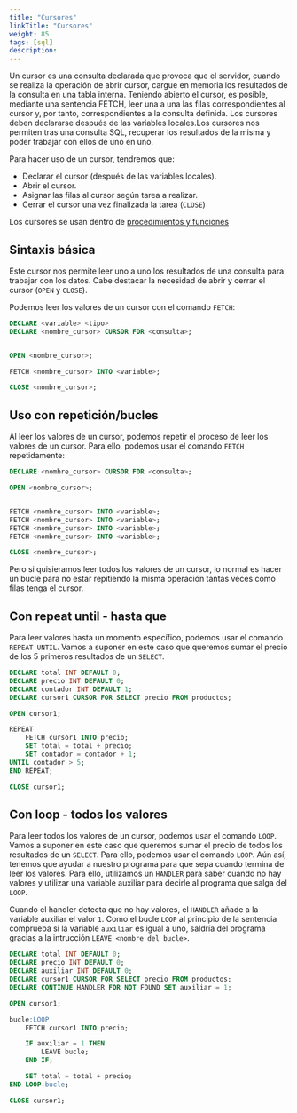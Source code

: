 ```yaml
---
title: "Cursores"
linkTitle: "Cursores"
weight: 85 
tags: [sql]
description:  
---
```


Un cursor es una consulta declarada que provoca que el servidor, cuando se 
realiza la operación de abrir cursor, cargue en memoria los resultados de la 
consulta en una tabla interna. Teniendo abierto el cursor, es posible, mediante 
una sentencia FETCH, leer una a una las filas correspondientes al cursor y, por 
tanto, correspondientes a la consulta definida. Los cursores deben declararse 
después de las variables locales.Los cursores nos permiten tras una consulta SQL, recuperar los resultados de la misma y poder trabajar con ellos de uno en uno.

Para hacer uso de un cursor, tendremos que: 
* Declarar el cursor (después de las variables locales). 
* Abrir el cursor. 
* Asignar las filas al cursor según tarea a realizar. 
* Cerrar el cursor una vez finalizada la tarea (`CLOSE`)

Los cursores se usan dentro de [procedimientos y funciones](/docs/programacion/sql/procedimientos_funciones)

## Sintaxis básica
Este cursor nos permite leer uno a uno los resultados de una consulta para trabajar con los datos. Cabe destacar la necesidad de abrir y cerrar el cursor (`OPEN` y `CLOSE`). 

Podemos leer los valores de un cursor con el comando `FETCH`:
```sql
DECLARE <variable> <tipo>
DECLARE <nombre_cursor> CURSOR FOR <consulta>;


OPEN <nombre_cursor>;

FETCH <nombre_cursor> INTO <variable>;

CLOSE <nombre_cursor>;
```


## Uso con repetición/bucles 
Al leer los valores de un cursor, podemos repetir el proceso de leer los valores de un cursor. Para ello, podemos usar el comando `FETCH` repetidamente:
```sql
DECLARE <nombre_cursor> CURSOR FOR <consulta>;

OPEN <nombre_cursor>;


FETCH <nombre_cursor> INTO <variable>;
FETCH <nombre_cursor> INTO <variable>;
FETCH <nombre_cursor> INTO <variable>;
FETCH <nombre_cursor> INTO <variable>;

CLOSE <nombre_cursor>;
```

Pero si quisieramos leer todos los valores de un cursor, lo normal es hacer un bucle para no estar repitiendo la misma operación tantas veces como filas tenga el cursor.


## Con repeat until - hasta que
Para leer valores hasta un momento específico, podemos usar el comando `REPEAT UNTIL`. Vamos a suponer en este caso que queremos sumar el precio de los 5 primeros resultados de un `SELECT`.

```sql
DECLARE total INT DEFAULT 0;
DECLARE precio INT DEFAULT 0;
DECLARE contador INT DEFAULT 1;
DECLARE cursor1 CURSOR FOR SELECT precio FROM productos;

OPEN cursor1;

REPEAT
    FETCH cursor1 INTO precio;
	SET total = total + precio;
	SET contador = contador + 1;
UNTIL contador > 5;
END REPEAT;

CLOSE cursor1;
```

## Con loop - todos los valores
Para leer todos los valores de un cursor, podemos usar el comando `LOOP`. Vamos a suponer en este caso que queremos sumar el precio de todos los resultados de un `SELECT`. Para ello, podemos usar el comando `LOOP`. Aún así, tenemos que ayudar a nuestro programa para que sepa cuando termina de leer los valores. Para ello, utilizamos un `HANDLER` para saber cuando no hay valores y utilizar una variable auxiliar para decirle al programa que salga del `LOOP`.

Cuando el handler detecta que no hay valores, el `HANDLER` añade a la variable auxiliar el valor `1`. Como el bucle `LOOP` al principio de la sentencia comprueba si la variable `auxiliar` es igual a uno, saldría del programa gracias a la intrucción `LEAVE <nombre del bucle>`.
```sql
DECLARE total INT DEFAULT 0;
DECLARE precio INT DEFAULT 0;
DECLARE auxiliar INT DEFAULT 0;
DECLARE cursor1 CURSOR FOR SELECT precio FROM productos;
DECLARE CONTINUE HANDLER FOR NOT FOUND SET auxiliar = 1; 

OPEN cursor1;

bucle:LOOP
	FETCH cursor1 INTO precio;

	IF auxiliar = 1 THEN
		LEAVE bucle;
	END IF;

	SET total = total + precio;
END LOOP:bucle;

CLOSE cursor1;
```
